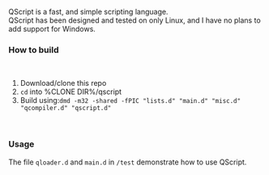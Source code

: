 QScript is a fast, and simple scripting language.<br>
QScript has been designed and tested on only Linux, and I have no plans to add support for Windows.
<br>
<h3>How to build</h3><br>
<ol>
	<li>Download/clone this repo</li>
	<li><code>cd</code> into %CLONE DIR%/qscript</li>
	<li>Build using:<code>dmd -m32 -shared -fPIC "lists.d" "main.d" "misc.d" "qcompiler.d" "qscript.d"</code></li>
</ol><br>
<h3>Usage</h3>
The file <code>qloader.d</code> and <code>main.d</code> in <code>/test</code> demonstrate how to use QScript.
